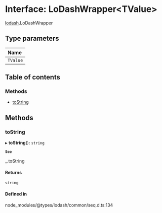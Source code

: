 # Interface: LoDashWrapper<TValue\>

[lodash](../modules/lodash.md).LoDashWrapper

## Type parameters

| Name     |
| :------- |
| `TValue` |

## Table of contents

### Methods

- [toString](lodash.LoDashWrapper.md#tostring)

## Methods

### toString

▸ **toString**(): `string`

**`See`**

\_.toString

#### Returns

`string`

#### Defined in

node_modules/@types/lodash/common/seq.d.ts:134
